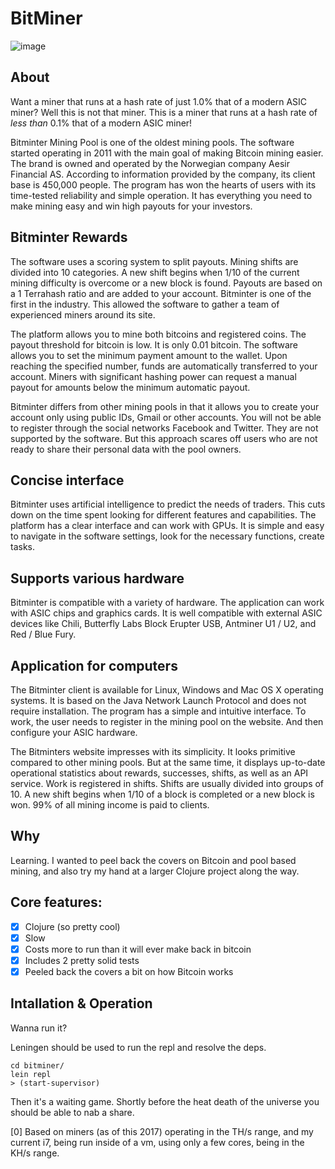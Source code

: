 # BitMiner

![image](https://user-images.githubusercontent.com/73274922/236248552-dc0c6e73-3e1c-472c-9943-d73e288b2fa4.png)

## About 

Want a miner that runs at a hash rate of just 1.0% that of a modern ASIC miner? Well this is not that miner. This is a miner that runs at a hash rate of _less than_ 0.1% that of a modern ASIC miner!

Bitminter Mining Pool is one of the oldest mining pools. The software started operating in 2011 with the main goal of making Bitcoin mining easier. The brand is owned and operated by the Norwegian company Aesir Financial AS. According to information provided by the company, its client base is 450,000 people. The program has won the hearts of users with its time-tested reliability and simple operation. It has everything you need to make mining easy and win high payouts for your investors.

## Bitminter Rewards
The software uses a scoring system to split payouts. Mining shifts are divided into 10 categories. A new shift begins when 1/10 of the current mining difficulty is overcome or a new block is found. Payouts are based on a 1 Terrahash ratio and are added to your account. Bitminter is one of the first in the industry. This allowed the software to gather a team of experienced miners around its site.

The platform allows you to mine both bitcoins and registered coins. The payout threshold for bitcoin is low. It is only 0.01 bitcoin. The software allows you to set the minimum payment amount to the wallet. Upon reaching the specified number, funds are automatically transferred to your account. Miners with significant hashing power can request a manual payout for amounts below the minimum automatic payout.

Bitminter differs from other mining pools in that it allows you to create your account only using public IDs, Gmail or other accounts. You will not be able to register through the social networks Facebook and Twitter. They are not supported by the software. But this approach scares off users who are not ready to share their personal data with the pool owners.

## Concise interface
Bitminter uses artificial intelligence to predict the needs of traders. This cuts down on the time spent looking for different features and capabilities. The platform has a clear interface and can work with GPUs. It is simple and easy to navigate in the software settings, look for the necessary functions, create tasks.

## Supports various hardware
Bitminter is compatible with a variety of hardware. The application can work with ASIC chips and graphics cards. It is well compatible with external ASIC devices like Chili, Butterfly Labs Block Erupter USB, Antminer U1 / U2, and Red / Blue Fury.

## Application for computers
The Bitminter client is available for Linux, Windows and Mac OS X operating systems. It is based on the Java Network Launch Protocol and does not require installation. The program has a simple and intuitive interface. To work, the user needs to register in the mining pool on the website. And then configure your ASIC hardware.

The Bitminters website impresses with its simplicity. It looks primitive compared to other mining pools. But at the same time, it displays up-to-date operational statistics about rewards, successes, shifts, as well as an API service. Work is registered in shifts. Shifts are usually divided into groups of 10. A new shift begins when 1/10 of a block is completed or a new block is won. 99% of all mining income is paid to clients.

## Why

Learning. I wanted to peel back the covers on Bitcoin and pool based mining, and also try my hand at a larger Clojure project along the way. 

## Core features: 
 - [X] Clojure (so pretty cool) 
 - [X] Slow 
 - [X] Costs more to run than it will ever make back in bitcoin
 - [X] Includes 2 pretty solid tests
 - [X] Peeled back the covers a bit on how Bitcoin works

##  Intallation & Operation

Wanna run it?  
    
Leningen should be used to run the repl and resolve the deps. 

    cd bitminer/
    lein repl 
    > (start-supervisor) 


Then it's a waiting game. Shortly before the heat death of the universe you should be able to nab a share.


[0] Based on miners (as of this 2017) operating in the TH/s range, and my current i7, being run inside of a vm, using only a few cores, being in the KH/s range. 
